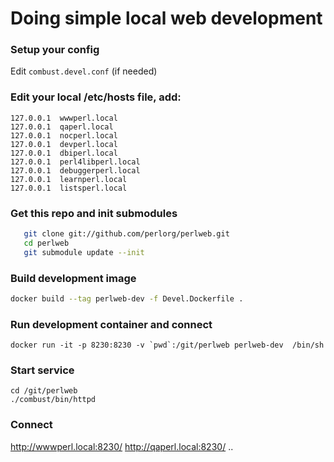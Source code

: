 # Doing simple local web development

### Setup your config
Edit `combust.devel.conf` (if needed)

### Edit your local /etc/hosts file, add:
```
127.0.0.1  wwwperl.local
127.0.0.1  qaperl.local
127.0.0.1  nocperl.local
127.0.0.1  devperl.local
127.0.0.1  dbiperl.local
127.0.0.1  perl4libperl.local
127.0.0.1  debuggerperl.local
127.0.0.1  learnperl.local
127.0.0.1  listsperl.local
```

### Get this repo and init submodules
```sh
   git clone git://github.com/perlorg/perlweb.git
   cd perlweb
   git submodule update --init
```

### Build development image
```sh
docker build --tag perlweb-dev -f Devel.Dockerfile .
```

### Run development container and connect
```
docker run -it -p 8230:8230 -v `pwd`:/git/perlweb perlweb-dev  /bin/sh
```


### Start service
```
cd /git/perlweb
./combust/bin/httpd
```

### Connect

http://wwwperl.local:8230/
http://qaperl.local:8230/
..